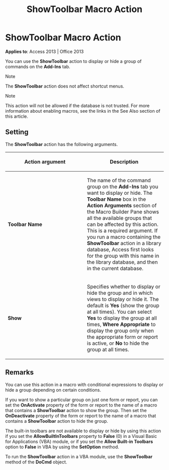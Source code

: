 ﻿---
title: ShowToolbar Macro Action
TOCTitle: ShowToolbar Macro Action
ms:assetid: 9e53009b-1e5e-1bee-3bcc-f82dc1b0dc48
ms:mtpsurl: https://msdn.microsoft.com/en-us/library/Ff198288(v=office.15)
ms:contentKeyID: 48546649
ms.date: 09/18/2015
mtps_version: v=office.15
f1_keywords:
- vbaac10.chm27417
f1_categories:
- Office.Version=v15
---

# ShowToolbar Macro Action


**Applies to**: Access 2013 | Office 2013

You can use the **ShowToolbar** action to display or hide a group of commands on the **Add-Ins** tab.


> [!NOTE]
> <P>The <STRONG>ShowToolbar</STRONG> action does not affect shortcut menus.</P>




> [!NOTE]
> <P>This action will not be allowed if the database is not trusted. For more information about enabling macros, see the links in the See Also section of this article.</P>



## Setting

The **ShowToolbar** action has the following arguments.

<table>
<colgroup>
<col style="width: 50%" />
<col style="width: 50%" />
</colgroup>
<thead>
<tr class="header">
<th><p>Action argument</p></th>
<th><p>Description</p></th>
</tr>
</thead>
<tbody>
<tr class="odd">
<td><p><strong>Toolbar Name</strong></p></td>
<td><p>The name of the command group on the <strong>Add-Ins</strong> tab you want to display or hide. The <strong>Toolbar Name</strong> box in the <strong>Action Arguments</strong> section of the Macro Builder Pane shows all the available groups that can be affected by this action. This is a required argument. If you run a macro containing the <strong>ShowToolbar</strong> action in a library database, Access first looks for the group with this name in the library database, and then in the current database.</p></td>
</tr>
<tr class="even">
<td><p><strong>Show</strong></p></td>
<td><p>Specifies whether to display or hide the group and in which views to display or hide it. The default is <strong>Yes</strong> (show the group at all times). You can select <strong>Yes</strong> to display the group at all times, <strong>Where Appropriate</strong> to display the group only when the appropriate form or report is active, or <strong>No</strong> to hide the group at all times.</p></td>
</tr>
</tbody>
</table>


## Remarks

You can use this action in a macro with conditional expressions to display or hide a group depending on certain conditions.

If you want to show a particular group on just one form or report, you can set the **OnActivate** property of the form or report to the name of a macro that contains a **ShowToolbar** action to show the group. Then set the **OnDeactivate** property of the form or report to the name of a macro that contains a **ShowToolbar** action to hide the group.

The built-in toolbars are not available to display or hide by using this action if you set the **AllowBuiltInToolbars** property to **False** (0) in a Visual Basic for Applications (VBA) module, or if you set the **Allow Built-in Toolbars** option to **False** in VBA by using the **SetOption** method.

To run the **ShowToolbar** action in a VBA module, use the **ShowToolbar** method of the **DoCmd** object.

